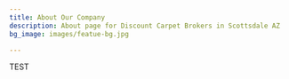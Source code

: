 ```yaml
---
title: About Our Company
description: About page for Discount Carpet Brokers in Scottsdale AZ
bg_image: images/featue-bg.jpg

---
```

TEST